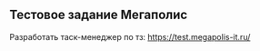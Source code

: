 ## Тестовое задание Мегаполис

Разработать таск-менеджер по тз:
<a href="https://test.megapolis-it.ru/">https://test.megapolis-it.ru/</a>
